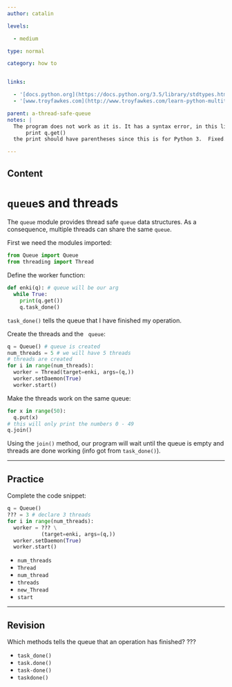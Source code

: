 ```yaml
---
author: catalin

levels:

  - medium

type: normal

category: how to


links:

  - '[docs.python.org](https://docs.python.org/3.5/library/stdtypes.html#memory-views){website}'
  - '[www.troyfawkes.com](http://www.troyfawkes.com/learn-python-multithreading-queues-basics/){website}'

parent: a-thread-safe-queue
notes: |
  The program does not work as it is. It has a syntax error, in this line:
      print q.get()
  the print should have parentheses since this is for Python 3.  Fixed.

---
```

## Content
# `queue`s and threads

The `queue` module provides thread safe `queue` data structures. As a consequence, multiple threads can share the same `queue`.

First we need the modules imported:
```python
from Queue import Queue
from threading import Thread
```
Define the worker function:
```python
def enki(q): # queue will be our arg
  while True:
    print(q.get())
    q.task_done()
```
`task_done()` tells the queue that I have finished my operation.

Create the threads and the ` queue`:
```python
q = Queue() # queue is created
num_threads = 5 # we will have 5 threads
# threads are created
for i in range(num_threads):
  worker = Thread(target=enki, args=(q,))
  worker.setDaemon(True)
  worker.start()
```

Make the threads work on the same queue:
```python
for x in range(50):
  q.put(x)
# this will only print the numbers 0 - 49
q.join()
```
Using the `join()` method, our program will wait until the queue is empty and threads are done working (info got from `task_done()`).

---
## Practice

Complete the code snippet:

```python
q = Queue()
??? = 3 # declare 3 threads
for i in range(num_threads):
  worker = ??? \
           (target=enki, args=(q,))
  worker.setDaemon(True)
  worker.start()
```

* `num_threads`
* `Thread`
* `num_thread`
* `threads`
* `new_Thread`
* `start`

---
## Revision

Which methods tells the queue that an operation has finished? ???


* `task_done()`
* `task.done()`
* `task-done()`
* `taskdone()`

